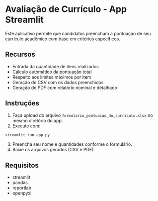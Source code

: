 
# Avaliação de Currículo - App Streamlit

Este aplicativo permite que candidatos preencham a pontuação de seu currículo acadêmico com base em critérios específicos.

## Recursos

- Entrada da quantidade de itens realizados
- Cálculo automático da pontuação total
- Respeito aos limites máximos por item
- Geração de CSV com os dados preenchidos
- Geração de PDF com relatório nominal e detalhado

## Instruções

1. Faça upload do arquivo `formulario_pontuacao_do_curriculo.xlsx` no mesmo diretório do app.
2. Execute com:

```bash
streamlit run app.py
```

3. Preencha seu nome e quantidades conforme o formulário.
4. Baixe os arquivos gerados (CSV e PDF).

## Requisitos

- streamlit
- pandas
- reportlab
- openpyxl
